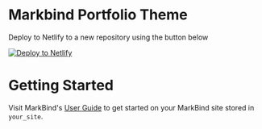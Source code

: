 # Markbind Portfolio Theme

Deploy to Netlify to a new repository using the button below

[![Deploy to Netlify](https://www.netlify.com/img/deploy/button.svg)](https://app.netlify.com/start/deploy?repository=https://github.com/MarkBind/init-portfolio-netlify)

# Getting Started

Visit MarkBind's [User Guide](https://markbind.org/userGuide/index.html) to get started on your MarkBind site stored in `your_site`.
